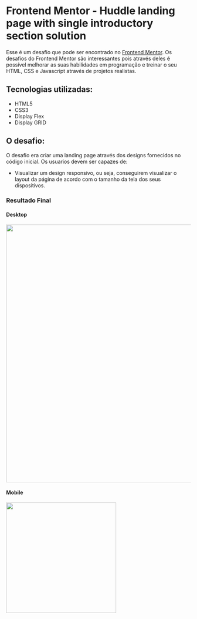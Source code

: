 # Frontend Mentor - Huddle landing page with single introductory section solution

Esse é um desafio que pode ser encontrado no [Frontend Mentor](https://www.frontendmentor.io). Os desafios do Frontend Mentor são interessantes pois através deles é possível melhorar as suas habilidades em programação e treinar o seu HTML, CSS e Javascript através de projetos realistas.

## Tecnologias utilizadas:
<uL>
<li>HTML5</li>
<li>CSS3</li>
<li>Display Flex</li>
<li>Display GRID</li>
</ul>

## O desafio:

O desafio era criar uma landing page através dos designs fornecidos no código inicial. 
Os usuarios devem ser capazes de:

- Visualizar um design responsivo, ou seja, conseguirem visualizar o layout da página de acordo com o tamanho da tela dos seus dispositivos. 

### Resultado Final

#### Desktop

<img src="https://github.com/AndreiaOliveira7/huddle-landingPage/blob/master/images/Captura%20de%20tela%20de%202023-03-12%2019-54-47.png?raw=true" style="width: 700px"/>

#### Mobile

<img src="https://github.com/AndreiaOliveira7/huddle-landingPage/blob/master/images/Captura%20de%20tela%20de%202023-03-12%2019-54-40.png?raw=true" style="width: 300px"/>

